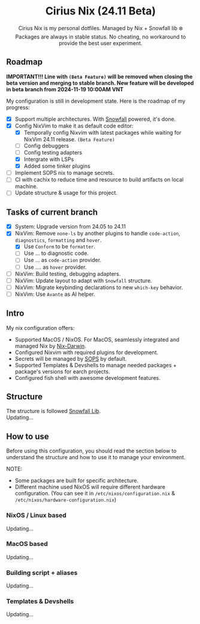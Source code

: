 <div align="center">

# Cirius Nix (24.11 Beta)

Cirius Nix is my personal dotfiles. Managed by Nix + Snowfall lib ❄️<br>
Packages are always in stable status. No cheating, no workaround to provide the
best user experiment.

</div>

## Roadmap

<b>IMPORTANT!!! Line with `(Beta Feature)` will be removed when closing the beta
version and merging to stable branch. New feature will be developed in beta
branch from 2024-11-19 10:00AM VNT</b>

My configuration is still in development state. Here is the roadmap of my
progress:

- [x] Support multiple architectures. With [Snowfall](https://snowfall.org)
      powered, it's done.
- [x] Config NixVim to make it as default code editor:
  - [x] Temporally config Nixvim with latest packages while waiting for NixVim
        24.11 release. `(Beta Feature)`
  - [ ] Config debuggers
  - [ ] Config testing adapters
  - [x] Intergrate with LSPs
  - [x] Added some tinker plugins
- [ ] Implement SOPS nix to manage secrets.
- [ ] CI with cachix to reduce time and resource to build artifacts on local
      machine.
- [ ] Update structure & usage for this project.

## Tasks of current branch

- [x] System: Upgrade version from 24.05 to 24.11
- [x] NixVim: Remove `none-ls` by another plugins to handle `code-action`,
      `diagnostics`, `formatting` and `hover`.
  - [x] Use `Conform` to be `formatter`.
  - [ ] Use ... to diagnostic code.
  - [ ] Use ... as `code-action` provider.
  - [ ] Use .... as `hover` provider.
- [ ] NixVim: Build testing, debugging adapters.
- [ ] NixVim: Update layout to adapt with `Snowfall` structure.
- [ ] NixVim: Migrate keybinding declarations to new `which-key` behavior.
- [ ] NixVim: Use `Avante` as AI helper.

## Intro

My nix configuration offers:<br>

- Supported MacOS / NixOS. For MacOS, seamlessly integrated and managed Nix by
  [Nix-Darwin](https://github.com/LnL7/nix-darwin).
- Configured Nixvim with required plugins for development.
- Secrets will be managed by [SOPS](https://github.com/Mic92/sops-nix) by
  default.
- Supported Templates & Devshells to manage needed packages + package's versions
  for earch projects.
- Configured fish shell with awesome development features.

## Structure

The structure is followed
[Snowfall Lib](https://github.com/snowfallorg/lib).<br> Updating...

## How to use

Before using this configuration, you should read the section below to understand
the structure and how to use it to manage your environment.

NOTE:

- Some packages are built for specific architecture.
- Different machine used NixOS will require different hardware configuration.
  (You can see it in `/etc/nixos/configuration.nix` &
  `/etc/nixos/hardware-configuration.nix`)

### NixOS / Linux based

Updating...

### MacOS based

Updating...

### Building script + aliases

Updating...

### Templates & Devshells

Updating...
